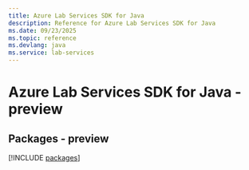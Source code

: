 ```yaml
---
title: Azure Lab Services SDK for Java
description: Reference for Azure Lab Services SDK for Java
ms.date: 09/23/2025
ms.topic: reference
ms.devlang: java
ms.service: lab-services
---
```

# Azure Lab Services SDK for Java - preview
## Packages - preview
[!INCLUDE [packages](lab-services-index.md)]